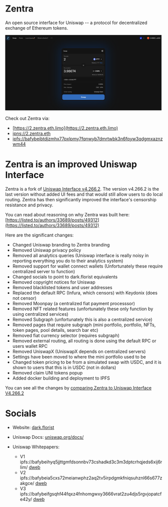 # Zentra

An open source interface for Uniswap -- a protocol for decentralized exchange of Ethereum tokens.

<img src="screenshot.png" style="width: 500px" />

Check out Zentra via:
- [https://2.zentra.eth.limo](https://2.zentra.eth.limo)
- [ipns://2.zentra.eth](ipns://2.zentra.eth)
- [ipfs://bafybeibtdjzmhx77pxlpmy7fqnwyb7dmrtwbk3n6fpyw3qdgmxaznzwm44](ipfs://bafybeibtdjzmhx77pxlpmy7fqnwyb7dmrtwbk3n6fpyw3qdgmxaznzwm44)

# Zentra is an improved Uniswap Interface
Zentra is a fork of [Uniswap Interface v4.266.2](https://github.com/Uniswap/interface/releases/tag/v4.266.2). The version v4.266.2 is the last version without added UI fees and that would still allow users to do local routing. Zentra has then significantly improved the interface's censorship resistance and privacy.

You can read about reasoning on why Zentra was built here: [https://listed.to/authors/33689/posts/49312](https://listed.to/authors/33689/posts/49312)

Here are the significant changes:
- Changed Uniswap branding to Zentra branding
- Removed Uniswap privacy policy
- Removed all analytics queries (Uniswap interface is really noisy in reporting everything you do to their analytics system)
- Removed support for wallet connect wallets (Unfortunately these require centralized server to function)
- Changed socials to point to dark.florist equivalents
- Removed copyright notices for Uniswap
- Removed blacklisted tokens and user addresses
- Replaced the default RPC (Infura, which censors) with Keydonix (does not censor)
- Removed Moonpay (a centralized fiat payment processsor)
- Removed NFT related features (unfortunately these only function by using centralized services)
- Removed Subgraph (unfortunately this is also a centralized service)
- Removed pages that require subgraph (mini portfolio, portfolio, NFTs, token pages, pool details, search bar etc)
- Removed fiat currency selector (requires subgraph)
- Removed external routing, all routing is done using the default RPC or users wallet RPC
- Removed UniswapX (UniswapX depends on centralized servers)
- Settings have been moved to where the mini portfolio used to be
- Changed token pricing to be from a simulated swap with USDC, and it is shown to users that this is in USDC (not in dollars)
- Removed claim UNI tokens popup
- Added docker building and deployment to IPFS

You can see all the changes by [comparing Zentra to Uniswap Interface V4.266.2](https://github.com/Uniswap/interface/compare/v4.266.2...DarkFlorist:Zentra:main)

# Socials
- Website: [dark.florist](https://www.dark.florist/)
- Uniswap Docs: [uniswap.org/docs/](https://docs.uniswap.org/)

- Uniswap Whitepapers:
  - V1 ipfs://bafybeihyq5jjttgmfdsonnbv73cshadkd3c3m3dptcrhqjeds6xij6rlim/ [dweb](https://bafybeihyq5jjttgmfdsonnbv73cshadkd3c3m3dptcrhqjeds6xij6rlim.ipfs.dweb.link/)
  - V2 ipfs://bafybeia5cxs72meianwphz2aq2tv5irpdgmkfniqsuhznl66s677zakgce/ [dweb](https://bafybeia5cxs72meianwphz2aq2tv5irpdgmkfniqsuhznl66s677zakgce.ipfs.dweb.link/)
  - V3 ipfs://bafybeifgsqhf44fqxz4fnhomgwxy3666vrat2zu4djs5rgvjopatcfe42y/ [dweb](https://bafybeifgsqhf44fqxz4fnhomgwxy3666vrat2zu4djs5rgvjopatcfe42y.ipfs.dweb.link/)
